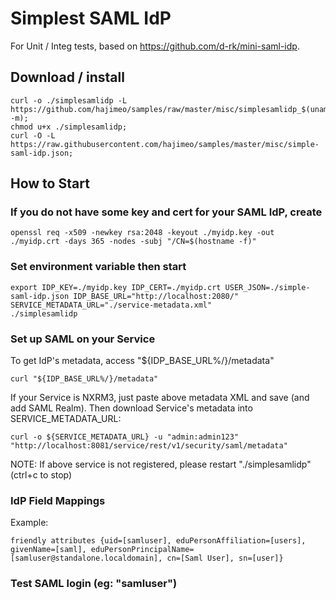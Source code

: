 # Simplest SAML IdP
For Unit / Integ tests, based on https://github.com/d-rk/mini-saml-idp.

## Download / install
```
curl -o ./simplesamlidp -L https://github.com/hajimeo/samples/raw/master/misc/simplesamlidp_$(uname)_$(uname -m);
chmod u+x ./simplesamlidp;
curl -O -L https://raw.githubusercontent.com/hajimeo/samples/master/misc/simple-saml-idp.json;
```

## How to Start
### If you do not have some key and cert for your SAML IdP, create
```
openssl req -x509 -newkey rsa:2048 -keyout ./myidp.key -out ./myidp.crt -days 365 -nodes -subj "/CN=$(hostname -f)"
```
### Set environment variable then start
```
export IDP_KEY=./myidp.key IDP_CERT=./myidp.crt USER_JSON=./simple-saml-idp.json IDP_BASE_URL="http://localhost:2080/" SERVICE_METADATA_URL="./service-metadata.xml"
./simplesamlidp
```
### Set up SAML on your Service
To get IdP's metadata, access "${IDP_BASE_URL%/}/metadata"
```
curl "${IDP_BASE_URL%/}/metadata"
```
If your Service is NXRM3, just paste above metadata XML and save (and add SAML Realm).
Then download Service's metadata into SERVICE_METADATA_URL:
```
curl -o ${SERVICE_METADATA_URL} -u "admin:admin123" "http://localhost:8081/service/rest/v1/security/saml/metadata"
```
NOTE: If above service is not registered, please restart "./simplesamlidp" (ctrl+c to stop)
### IdP Field Mappings
Example:
```
friendly attributes {uid=[samluser], eduPersonAffiliation=[users], givenName=[saml], eduPersonPrincipalName=[samluser@standalone.localdomain], cn=[Saml User], sn=[user]}
```
### Test SAML login (eg: "samluser")
